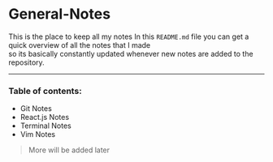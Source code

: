 # General-Notes
This is the place to keep all my notes
In this `README.md` file you can get a quick overview of all the notes that I made<br> so its basically constantly updated whenever new notes are added to the repository.

---

### Table of contents:

-  Git Notes
-  React.js Notes
-  Terminal Notes
-  Vim Notes 
  
> More will be added later


